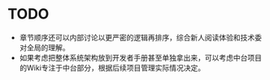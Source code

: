 # TODO

- 章节顺序还可以内部讨论以更严密的逻辑再排序，综合新人阅读体验和技术委对全局的理解。
- 如果考虑把整体系统架构放到开发者手册甚至单独拿出来，可以考虑中台项目的Wiki专注于中台部分，根据后续项目管理实际情况决定。
